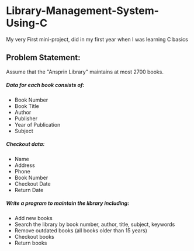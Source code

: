 # Library-Management-System-Using-C
My very First mini-project, did in my first year when I was learning C basics

## Problem Statement: 
Assume that the "Ansprin Library" maintains at most 2700 books. 
##### Data for each book consists of:
* Book Number
* Book Title
* Author
* Publisher
* Year of Publication
* Subject
 
##### Checkout data:
* Name
* Address
* Phone
* Book Number
* Checkout Date
* Return Date

##### Write a program to maintain the library including:
* Add new books
* Search the library by book number, author, title, subject, keywords
*  Remove outdated books (all books older than 15 years)
*  Checkout books
*  Return books
